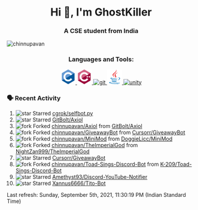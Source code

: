 <h1 align="center">Hi 👋, I'm GhostKiller</h1>
<h3 align="center">A CSE student from India</h3>

<p align="left"> <img src="https://komarev.com/ghpvc/?username=chinnupavan&label=Profile%20views&color=0e75b6&style=flat" alt="chinnupavan" /> </p>


<h3 align="center">Languages and Tools:</h3>
<p align="center"> <a href="https://www.cprogramming.com/" target="_blank"> <img src="https://raw.githubusercontent.com/devicons/devicon/master/icons/c/c-original.svg" alt="c" width="40" height="40"/> </a> <a href="https://www.w3schools.com/cpp/" target="_blank"> <img src="https://raw.githubusercontent.com/devicons/devicon/master/icons/cplusplus/cplusplus-original.svg" alt="cplusplus" width="40" height="40"/> </a> <a href="https://git-scm.com/" target="_blank"> <img src="https://www.vectorlogo.zone/logos/git-scm/git-scm-icon.svg" alt="git" width="40" height="40"/> </a> <a href="https://www.java.com" target="_blank"> <img src="https://raw.githubusercontent.com/devicons/devicon/master/icons/java/java-original.svg" alt="java" width="40" height="40"/> </a> <a href="https://unity.com/" target="_blank"> <img src="https://www.vectorlogo.zone/logos/unity3d/unity3d-icon.svg" alt="unity" width="40" height="40"/> </a> </p>

### 🗣 Recent Activity
<!--RECENT_ACTIVITY:start-->
1. ![star] Starred [cgrok/selfbot.py](https://github.com/cgrok/selfbot.py)
2. ![star] Starred [GitBolt/Axiol](https://github.com/GitBolt/Axiol)
3. ![fork] Forked [chinnupavan/Axiol](https://github.com/chinnupavan/Axiol) from [GitBolt/Axiol](https://github.com/GitBolt/Axiol)
4. ![fork] Forked [chinnupavan/GiveawayBot](https://github.com/chinnupavan/GiveawayBot) from [Cursorr/GiveawayBot](https://github.com/Cursorr/GiveawayBot)
5. ![fork] Forked [chinnupavan/MiniMod](https://github.com/chinnupavan/MiniMod) from [DoggieLicc/MiniMod](https://github.com/DoggieLicc/MiniMod)
6. ![fork] Forked [chinnupavan/TheImperialGod](https://github.com/chinnupavan/TheImperialGod) from [NightZan999/TheImperialGod](https://github.com/NightZan999/TheImperialGod)
7. ![star] Starred [Cursorr/GiveawayBot](https://github.com/Cursorr/GiveawayBot)
8. ![fork] Forked [chinnupavan/Toad-Sings-Discord-Bot](https://github.com/chinnupavan/Toad-Sings-Discord-Bot) from [K-209/Toad-Sings-Discord-Bot](https://github.com/K-209/Toad-Sings-Discord-Bot)
9. ![star] Starred [Amethyst93/Discord-YouTube-Notifier](https://github.com/Amethyst93/Discord-YouTube-Notifier)
10. ![star] Starred [Xannus6666/Tito-Bot](https://github.com/Xannus6666/Tito-Bot)
<!--RECENT_ACTIVITY:end-->
<!--RECENT_ACTIVITY:last_update-->
Last refresh: Sunday, September 5th, 2021, 11:30:19 PM (Indian Standard Time)
<!--RECENT_ACTIVITY:last_update_end-->

<!-- Badges -->
[issueOpened]: https://cdn.jsdelivr.net/gh/Readme-Workflows/Readme-Icons@main/icons/octicons/IssueOpenedOld.svg
[issueClosed]: https://cdn.jsdelivr.net/gh/Readme-Workflows/Readme-Icons@main/icons/octicons/IssueClosedOld.svg

[prOpened]: https://cdn.jsdelivr.net/gh/Readme-Workflows/Readme-Icons@main/icons/octicons/PullRequestOpened.svg
[prClosed]: https://cdn.jsdelivr.net/gh/Readme-Workflows/Readme-Icons@main/icons/octicons/PullRequestClosed.svg
[prMerged]: https://cdn.jsdelivr.net/gh/Readme-Workflows/Readme-Icons@main/icons/octicons/PullRequestMerged.svg

[comment]: https://cdn.jsdelivr.net/gh/Readme-Workflows/Readme-Icons@main/icons/octicons/Comment.svg

[changesRequested]: https://cdn.jsdelivr.net/gh/Readme-Workflows/Readme-Icons@main/icons/octicons/RequestedChanges.svg
[approved]: https://cdn.jsdelivr.net/gh/Readme-Workflows/Readme-Icons@main/icons/octicons/ApprovedChanges.svg

[repoCreated]: https://cdn.jsdelivr.net/gh/Readme-Workflows/Readme-Icons@main/icons/octicons/Repository.svg
[release]: https://cdn.jsdelivr.net/gh/Readme-Workflows/Readme-Icons@main/icons/octicons/Release.svg
[star]: https://cdn.jsdelivr.net/gh/Readme-Workflows/Readme-Icons@main/icons/octicons/StarredRepository.svg
[wiki]: https://cdn.jsdelivr.net/gh/Readme-Workflows/Readme-Icons@main/icons/octicons/Wiki.svg
[fork]: https://cdn.jsdelivr.net/gh/Readme-Workflows/Readme-Icons@main/icons/octicons/ForkedRepository.svg
[people]: https://cdn.jsdelivr.net/gh/Readme-Workflows/Readme-Icons@main/icons/octicons/People.svg
